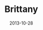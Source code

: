---
layout: media
category: media
title: "Brittany"
date: 2013-10-28
description: "Kingdom Story - WK3"
tag: 
 - kingdom
 - journey
 - story
yt-video-id: "PsUMe0XkYWs"
video: "http://s3.amazonaws.com/crossroads-media/other-media/video/kingdom_come_wk3_intv_brittany.mp4"
video-poster: "http://s3.amazonaws.com/crossroads-media/images/ki_britanny_still.jpg"
---